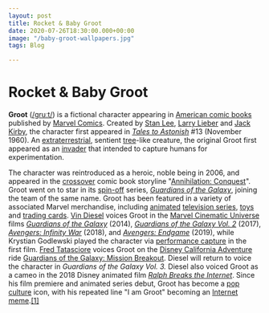 ```yaml
---
layout: post
title: Rocket & Baby Groot
date: 2020-07-26T18:30:00.000+00:00
image: "/baby-groot-wallpapers.jpg"
tags: Blog

---
```

# Rocket & Baby Groot

**Groot** ([/ɡruːt/](https://en.wikipedia.org/wiki/Help:IPA/English "Help:IPA/English")) is a fictional character appearing in [American comic books](https://en.wikipedia.org/wiki/American_comic_book "American comic book") published by [Marvel Comics](https://en.wikipedia.org/wiki/Marvel_Comics "Marvel Comics"). Created by [Stan Lee](https://en.wikipedia.org/wiki/Stan_Lee "Stan Lee"), [Larry Lieber](https://en.wikipedia.org/wiki/Larry_Lieber "Larry Lieber") and [Jack Kirby](https://en.wikipedia.org/wiki/Jack_Kirby "Jack Kirby"), the character first appeared in [_Tales to Astonish_](https://en.wikipedia.org/wiki/Tales_to_Astonish "Tales to Astonish") #13 (November 1960). An [extraterrestrial](https://en.wikipedia.org/wiki/Extraterrestrials_in_fiction "Extraterrestrials in fiction"), sentient [tree](https://en.wikipedia.org/wiki/Tree "Tree")-like creature, the original Groot first appeared as an [invader](https://en.wikipedia.org/wiki/Alien_invasion "Alien invasion") that intended to capture humans for experimentation.

The character was reintroduced as a heroic, noble being in 2006, and appeared in the [crossover](https://en.wikipedia.org/wiki/Fictional_crossover "Fictional crossover") comic book storyline "[Annihilation: Conquest](https://en.wikipedia.org/wiki/Annihilation:_Conquest "Annihilation: Conquest")". Groot went on to star in its [spin-off](https://en.wikipedia.org/wiki/Spin-off_(media) "Spin-off (media)") series, [_Guardians of the Galaxy_](https://en.wikipedia.org/wiki/Guardians_of_the_Galaxy_(2008_team) "Guardians of the Galaxy (2008 team)"), joining the team of the same name. Groot has been featured in a variety of associated Marvel merchandise, including [animated](https://en.wikipedia.org/wiki/Animation "Animation") [television series](https://en.wikipedia.org/wiki/Television_series "Television series"), [toys](https://en.wikipedia.org/wiki/Toy "Toy") and [trading cards](https://en.wikipedia.org/wiki/Trading_card "Trading card"). [Vin Diesel](https://en.wikipedia.org/wiki/Vin_Diesel "Vin Diesel") voices Groot in the [Marvel Cinematic Universe](https://en.wikipedia.org/wiki/Marvel_Cinematic_Universe "Marvel Cinematic Universe") films [_Guardians of the Galaxy_](https://en.wikipedia.org/wiki/Guardians_of_the_Galaxy_(film) "Guardians of the Galaxy (film)") (2014), [_Guardians of the Galaxy Vol. 2_](https://en.wikipedia.org/wiki/Guardians_of_the_Galaxy_Vol._2 "Guardians of the Galaxy Vol. 2") (2017), [_Avengers: Infinity War_](https://en.wikipedia.org/wiki/Avengers:_Infinity_War "Avengers: Infinity War") (2018), and [_Avengers: Endgame_](https://en.wikipedia.org/wiki/Avengers:_Endgame "Avengers: Endgame") (2019), while Krystian Godlewski played the character via [performance capture](https://en.wikipedia.org/wiki/Performance_capture "Performance capture") in the first film. [Fred Tatasciore](https://en.wikipedia.org/wiki/Fred_Tatasciore "Fred Tatasciore") voices Groot on the [Disney California Adventure](https://en.wikipedia.org/wiki/Disney_California_Adventure "Disney California Adventure") ride [Guardians of the Galaxy: Mission Breakout](https://en.wikipedia.org/wiki/Guardians_of_the_Galaxy_%E2%80%93_Mission:_Breakout! "Guardians of the Galaxy – Mission: Breakout!"). Diesel will return to voice the character in _Guardians of the Galaxy Vol. 3._ Diesel also voiced Groot as a cameo in the 2018 Disney animated film [_Ralph Breaks the Internet_](https://en.wikipedia.org/wiki/Ralph_Breaks_the_Internet "Ralph Breaks the Internet"). Since his film premiere and animated series debut, Groot has become a [pop culture](https://en.wikipedia.org/wiki/Pop_culture "Pop culture") icon, with his repeated line "I am Groot" becoming an [Internet meme](https://en.wikipedia.org/wiki/Internet_meme "Internet meme").[\[1\]](https://en.wikipedia.org/wiki/Groot#cite_note-1)